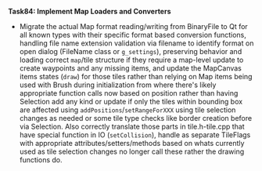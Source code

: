 **Task84: Implement Map Loaders and Converters**
- Migrate the actual Map format reading/writing from BinaryFile to Qt for all known types with their specific format based conversion functions, handling file name extension validation via filename to identify format on open dialog (FileName class or `g_settings`), preserving behavior and loading correct `map`/tile structure if they require a map-level update to create waypoints and any missing items, and update the MapCanvas items states (`draw`) for those tiles rather than relying on Map items being used with Brush during initialization from where there's likely appropriate function calls now based on position rather than having Selection add any kind or update if only the tiles within bounding box are affected using `addPositions`/`setRangeForXXX` using tile selection changes as needed or some tile type checks like border creation before via Selection. Also correctly translate those parts in tile.h-tile.cpp that have special function in IO (`setCollision`), handle as separate TileFlags with appropriate attributes/setters/methods based on whats currently used as tile selection changes no longer call these rather the drawing functions do.
